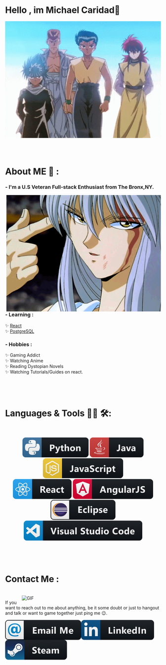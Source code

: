# Hello , im Michael Caridad👋

<div align="center">
<img hight="300" width="700" alt="GIF" align="center" src="https://github.com/mich809/mich809/blob/main/squad-goals.gif">
</div>

</br>
</br>
</br>


# About ME 💬 :

### - I'm a U.S Veteran Full-stack Enthusiast from The Bronx,NY.

<img hight="400" width="500" alt="GIF" align="right" src="https://github.com/mich809/mich809/blob/main/79PI.gif">

### - Learning :
✨ [React][react]
</br>
✨ [PostgreSQL][PostgreSQL]  

### - Hobbies : 
 ✨ Gaming Addict
 </br>
 ✨ Watching Anime
 </br>
 ✨ Reading Dystopian Novels
 </br>
 ✨ Watching Tutorials/Guides on react. 

</br>
</br>
</br>



# Languages & Tools 👨‍💻 🛠:
</br>


<p align="center">

<!-- For more icons please follow  https://github.com/MikeCodesDotNET/ColoredBadges -->
 
<img src="https://github.com/mich809/mich809/blob/main/python@2x.png" alt="Python">
<img src="https://github.com/mich809/mich809/blob/main/java%402x.png" alt="Java"  >
<img src="https://github.com/mich809/mich809/blob/main/js%402x.png" alt="Javascript">
</br>
<img src="https://github.com/mich809/mich809/blob/main/react%402x.png" alt="react">
<img src="https://github.com/mich809/mich809/blob/main/angular%402x.png" alt="angular">

</br>
<img src="https://github.com/mich809/mich809/blob/main/eclipse%402x.png" alt="Eclipse" >
<img src="https://github.com/mich809/mich809/blob/main/visualstudio_code%402x.png" alt="visualstudio_code" >


</p>
</br>
</br>
</br>



# Contact Me :

<p>
 </br>


<img hight="320" width="450" align="right" alt="GIF" src="https://github.com/mich809/mich809/blob/main/yusuke-brun%C3%A3o.gif">


If you want to reach out to me about anything, be it some doubt or just to hangout and talk or want to game together just ping me 😉.

<a href="mailto:CaridadMichael@gmail.com">
 <img align="left" alt="Gmail" src="https://github.com/mich809/mich809/blob/main/email_me%402x.png" />
</a>
<a href="https://www.linkedin.com/in/michaelcaridad">
  <img align="left" alt="Linkedin"  src="https://github.com/mich809/mich809/blob/main/linkedin%402x.png" />
</br>
</br>
</br>
</a>
<a href="https://steamcommunity.com/id/macho99/">
  <img align="left" alt="Steam"  src="https://github.com/mich809/mich809/blob/main/steam%402x.png" />
</a>
 </p>
 

</br>
</br>
</br>
</br>
</br>
</br>
</br>




  
  [PostgreSQL]: https://www.postgresql.org
  [react]: http://reactjs.org















